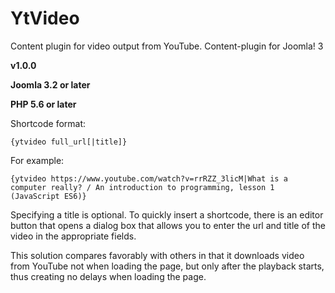 # YtVideo

Content plugin for video output from YouTube. Content-plugin for Joomla! 3

**v1.0.0**

**Joomla 3.2 or later**

**PHP 5.6 or later**

Shortcode format:

```
{ytvideo full_url[|title]}
```

For example:
```
{ytvideo https://www.youtube.com/watch?v=rrRZZ_3licM|What is a computer really? / An introduction to programming, lesson 1 (JavaScript ES6)}
```

Specifying a title is optional. To quickly insert a shortcode, there is an editor button that opens a dialog box that allows you to enter the url and title of the video in the appropriate fields.

This solution compares favorably with others in that it downloads video from YouTube not when loading the page, but only after the playback starts, thus creating no delays when loading the page.
